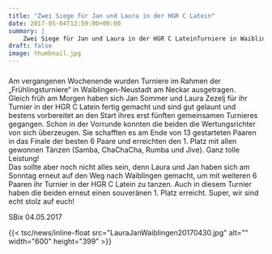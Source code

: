 ```yaml
---
title: "Zwei Siege für Jan und Laura in der HGR C Latein"
date: 2017-05-04T12:59:00+00:00
summary: |
    Zwei Siege für Jan und Laura in der HGR C LateinTurniere in Waiblingen am 29. & 30. AprilAm vergangenen Wochenende wurden Turniere im Rahmen der „Frühlingsturniere“ in Waiblingen-Neustadt am Neckar ausgetragen.Gleich früh am Morgen haben sich Jan Sommer und Laura Zezelj für ihr Turnier in der HGR C Latein fertig gemacht und sind gut gelaunt und bestens vorbereitet an den Start ihres erst fünften gemeinsamen Turnieres gegangen.
draft: false
image: thumbnail.jpg
---
```


### 

Am vergangenen Wochenende wurden Turniere im Rahmen der „Frühlingsturniere“ in Waiblingen-Neustadt am Neckar ausgetragen.   
Gleich früh am Morgen haben sich Jan Sommer und Laura Zezelj für ihr Turnier in der HGR C Latein fertig gemacht und sind gut gelaunt und bestens vorbereitet an den Start ihres erst fünften gemeinsamen Turnieres gegangen. Schon in der Vorrunde konnten die beiden die Wertungsrichter von sich überzeugen. Sie schafften es am Ende von 13 gestarteten Paaren in das Finale der besten 6 Paare und erreichten den 1. Platz mit allen gewonnen Tänzen (Samba, ChaChaCha, Rumba und Jive). Ganz tolle Leistung!  
Das sollte aber noch nicht alles sein, denn Laura und Jan haben sich am Sonntag erneut auf den Weg nach Waiblingen gemacht, um mit weiteren 6 Paaren ihr Turnier in der HGR C Latein zu tanzen. Auch in diesem Turnier haben die beiden erneut einen souveränen 1. Platz erreicht. Super, wir sind echt stolz auf euch!

SBix 04.05.2017

{{< tsc/news/inline-float src="LauraJanWaiblingen20170430.jpg" alt="" width="600" height="399" >}}


